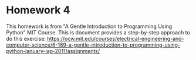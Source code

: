 # Homework 4
This homework is from "A Gentle Introduction to Programming Using Python" MIT Course. This is document provides a step-by-step approach to do this exercise: https://ocw.mit.edu/courses/electrical-engineering-and-computer-science/6-189-a-gentle-introduction-to-programming-using-python-january-iap-2011/assignments/
